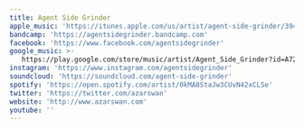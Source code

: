 ```yaml
---
title: Agent Side Grinder
apple_music: 'https://itunes.apple.com/us/artist/agent-side-grinder/394951673'
bandcamp: 'https://agentsidegrinder.bandcamp.com'
facebook: 'https://www.facebook.com/agentsidegrinder'
google_music: >-
   https://play.google.com/store/music/artist/Agent_Side_Grinder?id=A7234whlah5hm2lxdpaykaejjbq
instagram: 'https://www.instagram.com/agentsidegrinder'
soundcloud: 'https://soundcloud.com/agent-side-grinder'
spotify: 'https://open.spotify.com/artist/0kMA8StaJw3CUvN42xCLSe'
twitter: 'https://twitter.com/azarswan'
website: 'http://www.azarswan.com'
youtube: ''
---
```

